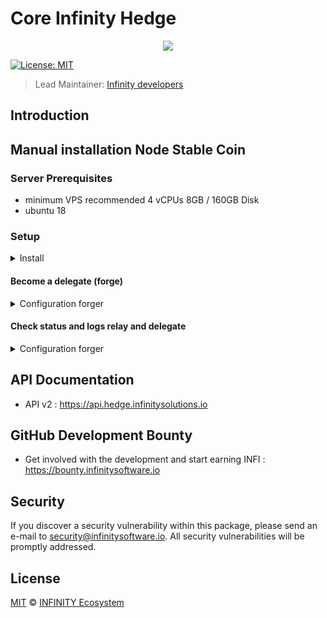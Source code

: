 # Core Infinity Hedge

<p align="center">
    <img src="https://raw.githubusercontent.com/Plusid/core-master/core-master-hedge/banner_hedge.png" />
</p>

[![License: MIT](https://badgen.now.sh/badge/license/MIT/green)](https://opensource.org/licenses/MIT)

> Lead Maintainer: [Infinity developers](https://github.com/Plusid)

## Introduction

## Manual installation Node Stable Coin

### Server Prerequisites

- minimum VPS recommended 
4 vCPUs 8GB / 160GB Disk
- ubuntu 18

### Setup

<details><summary>Install</summary>

```bash
# Install Relay Infinity Hedge
git clone https://github.com/InfinitySoftwareLTD/core-master-EDGE.git
cd core-master-EDGE
bash install.sh

# choose a network
Mainnet

# Start Relay
cd core-master-EDGE
infinityhedge relay:start


# config database

```

</details>


#### Become a delegate (forge)

<details><summary>Configuration forger</summary>

```bash
# Entry your delegate phrase (wallet passphrase) as forger
infinityhedge config:forger

# Start Forging
infinityhedge forger:start

```

</details>

#### Check status and logs relay and delegate

<details><summary>Configuration forger</summary>

```bash
# status
pm2 status

# logs relay
pm2 logs infinityhedge-relay

# logs forging
pm2 logs infinityhedge-forger

```

</details>

## API Documentation

-   API v2 : https://api.hedge.infinitysolutions.io

## GitHub Development Bounty

-   Get involved with the development and start earning INFI : https://bounty.infinitysoftware.io

## Security

If you discover a security vulnerability within this package, please send an e-mail to security@infinitysoftware.io. All security vulnerabilities will be promptly addressed.

## License

[MIT](LICENSE) © [INFINITY Ecosystem](https://infinitysoftware.io)
